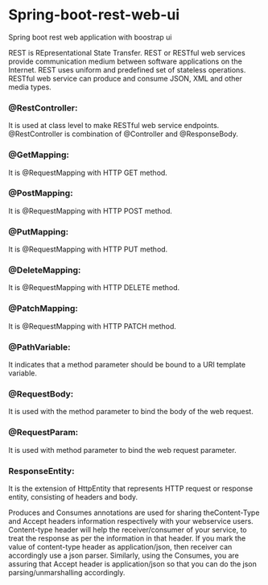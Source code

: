 # Spring-boot-rest-web-ui
Spring boot rest web application with boostrap ui 

REST is REpresentational State Transfer. REST or RESTful web services provide communication medium between software applications on the Internet. REST uses uniform and predefined set of stateless operations. RESTful web service can produce and consume JSON, XML and other media types.

  ### @RestController: 
  It is used at class level to make RESTful web service endpoints. @RestController is combination of @Controller and @ResponseBody. 
  ### @GetMapping: 
  It is @RequestMapping with HTTP GET method. 
  ### @PostMapping: 
  It is @RequestMapping with HTTP POST method. 
  ### @PutMapping: 
  It is @RequestMapping with HTTP PUT method. 
  ### @DeleteMapping: 
  It is @RequestMapping with HTTP DELETE method. 
  ### @PatchMapping: 
  It is @RequestMapping with HTTP PATCH method. 

  ### @PathVariable: 
  It indicates that a method parameter should be bound to a URI template variable. 
  ### @RequestBody: 
  It is used with the method parameter to bind the body of the web request. 
  ### @RequestParam: 
  It is used with method parameter to bind the web request parameter. 

  ### ResponseEntity: 
  It is the extension of HttpEntity that represents HTTP request or response entity, consisting of headers and body. 
  
  Produces and Consumes annotations are used for sharing theContent-Type and Accept headers information respectively with your webservice users. Content-type header will help the receiver/consumer of your service, to treat the response as per the information in that header. If you mark the value of content-type header as application/json, then receiver can accordingly use a json parser. Similarly, using the Consumes, you are assuring that Accept header is application/json so that you can do the json parsing/unmarshalling accordingly.

